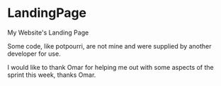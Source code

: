 # LandingPage
My Website's Landing Page

Some code, like potpourri, are not mine and were supplied by another developer for use.

I would like to thank Omar for helping me out with some aspects of the sprint this week, thanks Omar.
